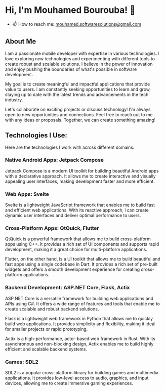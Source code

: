 # Hi, I'm Mouhamed Bourouba! 👋
- 📫 How to reach me: mouhamed.softwaresolutions@gmail.com

## About Me
I am a passionate mobile developer with expertise in various technologies. I love exploring new technologies and experimenting with different tools to create robust and scalable solutions. I believe in the power of innovation and enjoy pushing the boundaries of what's possible in software development.

My goal is to create meaningful and impactful applications that provide value to users. I am constantly seeking opportunities to learn and grow, staying up to date with the latest trends and advancements in the tech industry.

Let's collaborate on exciting projects or discuss technology! I'm always open to new opportunities and connections. Feel free to reach out to me with any ideas or proposals. Together, we can create something amazing!



## Technologies I Use:

Here are the technologies I work with across different domains:

### Native Android Apps: Jetpack Compose
Jetpack Compose is a modern UI toolkit for building beautiful Android apps with a declarative approach. It allows me to create interactive and visually appealing user interfaces, making development faster and more efficient.

### Web Apps: Svelte
Svelte is a lightweight JavaScript framework that enables me to build fast and efficient web applications. With its reactive approach, I can create dynamic user interfaces and deliver optimal performance to users.

### Cross-Platform Apps: QtQuick, Flutter
QtQuick is a powerful framework that allows me to build cross-platform apps using C++. It provides a rich set of UI components and supports rapid development, making it a great choice for multi-platform applications.

Flutter, on the other hand, is a UI toolkit that allows me to build beautiful and fast apps using a single codebase in Dart. It provides a rich set of pre-built widgets and offers a smooth development experience for creating cross-platform applications.

### Backend Development: ASP.NET Core, Flask, Actix
ASP.NET Core is a versatile framework for building web applications and APIs using C#. It offers a wide range of features and tools that enable me to create scalable and robust backend solutions.

Flask is a lightweight web framework in Python that allows me to quickly build web applications. It provides simplicity and flexibility, making it ideal for smaller projects or rapid prototyping.

Actix is a high-performance, actor-based web framework in Rust. With its asynchronous and non-blocking design, Actix enables me to build highly efficient and scalable backend systems.

### Games: SDL2
SDL2 is a popular cross-platform library for building games and multimedia applications. It provides low-level access to audio, graphics, and input devices, allowing me to create immersive gaming experiences.

<!---
MouhamedBourouba/MouhamedBourouba is a ✨ special ✨ repository because its `README.md` (this file) appears on your GitHub profile.
You can click the Preview link to take a look at your changes.
--->
